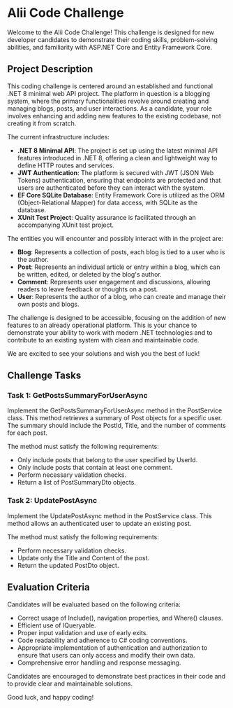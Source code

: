 # Alii Code Challenge
Welcome to the Alii Code Challenge! This challenge is designed for new developer candidates to demonstrate their coding skills, problem-solving abilities, and familiarity with ASP.NET Core and Entity Framework Core.

## Project Description
This coding challenge is centered around an established and functional .NET 8 minimal web API project. The platform in question is a blogging system, where the primary functionalities revolve around creating and managing blogs, posts, and user interactions. As a candidate, your role involves enhancing and adding new features to the existing codebase, not creating it from scratch.

The current infrastructure includes:
- **.NET 8 Minimal API**: The project is set up using the latest minimal API features introduced in .NET 8, offering a clean and lightweight way to define HTTP routes and services.
- **JWT Authentication**: The platform is secured with JWT (JSON Web Tokens) authentication, ensuring that endpoints are protected and that users are authenticated before they can interact with the system.
- **EF Core SQLite Database**: Entity Framework Core is utilized as the ORM (Object-Relational Mapper) for data access, with SQLite as the database.
- **XUnit Test Project**: Quality assurance is facilitated through an accompanying XUnit test project.

The entities you will encounter and possibly interact with in the project are:
- **Blog**: Represents a collection of posts, each blog is tied to a user who is the author.
- **Post**: Represents an individual article or entry within a blog, which can be written, edited, or deleted by the blog's author.
- **Comment**: Represents user engagement and discussions, allowing readers to leave feedback or thoughts on a post.
- **User**: Represents the author of a blog, who can create and manage their own posts and blogs.

The challenge is designed to be accessible, focusing on the addition of new features to an already operational platform. This is your chance to demonstrate your ability to work with modern .NET technologies and to contribute to an existing system with clean and maintainable code.

We are excited to see your solutions and wish you the best of luck!

## Challenge Tasks
### Task 1: GetPostsSummaryForUserAsync 
Implement the GetPostsSummaryForUserAsync method in the PostService class. This method retrieves a summary of Post objects for a specific user. The summary should include the PostId, Title, and the number of comments for each post.

The method must satisfy the following requirements:
- Only include posts that belong to the user specified by UserId.
- Only include posts that contain at least one comment.
- Perform necessary validation checks.
- Return a list of PostSummaryDto objects.

### Task 2: UpdatePostAsync
 
Implement the UpdatePostAsync method in the PostService class. This method allows an authenticated user to update an existing post.

The method must satisfy the following requirements:
- Perform necessary validation checks.
- Update only the Title and Content of the post.
- Return the updated PostDto object.

## Evaluation Criteria
 
Candidates will be evaluated based on the following criteria:
- Correct usage of Include(), navigation properties, and Where() clauses.
- Efficient use of IQueryable.
- Proper input validation and use of early exits.
- Code readability and adherence to C# coding conventions.
- Appropriate implementation of authentication and authorization to ensure that users can only access and modify their own data.
- Comprehensive error handling and response messaging.

Candidates are encouraged to demonstrate best practices in their code and to provide clear and maintainable solutions.

Good luck, and happy coding!
